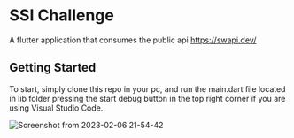 # SSI Challenge

A flutter application that consumes the public api https://swapi.dev/

## Getting Started

To start, simply clone this repo in your pc, and run the main.dart file located in lib folder pressing the start debug button in the top right corner if you are using Visual Studio Code.


![Screenshot from 2023-02-06 21-54-42](https://user-images.githubusercontent.com/63437171/217120711-47f5baad-4f47-47bb-a88d-b88e2e7ae58e.png)
